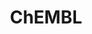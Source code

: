 ---
layout: default
bigquery: https://console.cloud.google.com/bigquery?p=patents-public-data&d=ebi_chembl&page=dataset
citation: '"The ChEMBL database in 2017." Anna Gaulton, Anne Hersey, Michał Nowotka,
  A Patrícia Bento, Jon Chambers, David Mendez, Prudence Mutowo, Francis Atkinson,
  Louisa J Bellis, Elena Cibrián-Uhalte, Mark Davies, Nathan Dedman, Anneli Karlsson,
  María Paula Magariños, John P Overington, George Papadatos, Ines Smit, Andrew R
  Leach Nucleic acids Research (2017) 45 (Database Issue), D945-D954'
contributors: European Bioinformatics Institute
cost: None
description: ChEMBL Data is a manually curated database of small molecules used in
  drug discovery, including information about existing patented drugs.
documentation: 'schema: https://www.ebi.ac.uk/chembl/db_schema


  '
last_edit: 04/08/2022, 13:21:37
location: https://console.cloud.google.com/marketplace/product/google_patents_public_datasets/chembl
maintained_by: EMBL-EBI, an outstation of European Molecular Biology Laboratory
related_publications: '

  ChEMBL: towards direct deposition of bioassay data.


  Mendez D, Gaulton A, Bento AP, Chambers J, De Veij M, Félix E, Magariños MP, Mosquera
  JF, Mutowo P, Nowotka M, Gordillo-Marañón M, Hunter F, Junco L, Mugumbate G, Rodriguez-Lopez
  M, Atkinson F, Bosc N, Radoux CJ, Segura-Cabrera A, Hersey A, Leach AR.


  — Nucleic Acids Res. 2019; 47(D1):D930-D940. doi: 10.1093/nar/gky1075

  '
schema_fields:
- oral
- ddd_value
- num_ro5_violations
- standard_inchi_key
- aspect
- drug_record_id
- predbind_id
- targrel_id
- comp_go_id
- chirality
- synonyms
- end_position
- uo_units
- std_act_id
- bao_endpoint
- dosed_ingredient
- description
- acd_logd
- uberon_id
- tax_id
- standard_relation
- met_comment
- innovator_company
- src_id
- source
- year
- pchembl_value
- heavy_atoms
- site_id
- protein_class_synonym
- route
- ddd_units
- cell_ontology_id
- parameter_type
- l7
- parent_type
- withdrawn_year
- level5
- active_ingredient
- cl_lincs_id
- entity_type
- aidx
- db_source
- first_page
- label
- approval_date
- component_id
- mw_freebase
- data_validity_comment
- who_name
- cell_source_tax_id
- parenteral
- chembl_id
- cx_logd
- hba
- curation_comment
- mecref_id
- submission_date
- level1_description
- source_domain_id
- hbd
- component_type
- warning_class
- job_id
- creation_date
- toid
- l8
- actsm_id
- type
- delist_flag
- drug_product_flag
- assay_category
- alert_set_id
- mec_id
- pref_name
- full_mwt
- direct_interaction
- standard_units
- standard_inchi
- mesh_heading
- annotation
- indref_id
- country
- relationship
- downgraded
- assay_subcellular_fraction
- max_phase_for_ind
- full_molformula
- ref_id
- class_type
- l4
- efo_id
- who_extra
- mol_irac_id
- compd_id
- cell_id
- biocomp_id
- cell_source_tissue
- molfile
- value
- published_units
- usan_stem_definition
- usan_stem
- ddd_comment
- comments
- psa
- published_relation
- frac_code
- therapeutic_flag
- standard_type
- acd_logp
- enzyme_name
- organism
- target_mapping
- standard_flag
- start_position
- pubmed_id
- ingredient
- tid_fixed
- src_compound_id
- curated_by
- efo_term
- black_box_warning
- inorganic_flag
- assay_test_type
- warning_id
- nda_type
- bto_id
- stat
- level2_description
- definition
- activity_id
- mol_frac_id
- natural_product
- idx
- cell_name
- doi
- alert_name
- relationship_type
- subgroup
- active_molregno
- priority
- normal_range_max
- ap_id
- parent_id
- action_type
- cell_source_organism
- cellosaurus_id
- alert_id
- disease_efficacy
- assay_organism
- ad_type
- major_class
- standard_value
- mc_target_name
- target_type
- first_approval
- entity_id
- l1
- prod_pat_id
- warning_type
- applicant_full_name
- activity_comment
- level1
- substrate_record_id
- smarts
- molsyn_id
- prediction_method
- patent_id
- db_version
- assay_source
- withdrawn_country
- le
- patent_expire_date
- text_value
- usan_substem
- stem
- bao_format
- updated_by
- molecular_mechanism
- issue
- topical
- lle
- compound_name
- assay_tax_id
- src_short_name
- class_level
- protein_class_desc
- met_conversion
- l5
- doc_id
- name
- level3_description
- ass_cls_map_id
- mc_target_accession
- domain_description
- caloha_id
- tbl
- cidx
- ref_url
- aromatic_rings
- assay_id
- doc_type
- num_alerts
- binding_site_comment
- hrac_code
- related_tid
- cell_description
- mutation
- alogp
- journal
- cx_logp
- site_name
- metref_id
- cpd_str_alert_id
- smid
- rgid
- qudt_units
- level2
- tissue_id
- targcomp_id
- clo_id
- level3
- prodrug
- component_synonym
- status
- withdrawn_class
- authors
- standard_upper_value
- mc_tax_id
- rtb
- protclasssyn_id
- frac_class_id
- assay_strain
- homologue
- molecular_species
- enzyme_tid
- publication_number
- hba_lipinski
- src_assay_id
- strength
- isoform
- title
- relation
- pathway_key
- parent_go_id
- parent_molregno
- mol_hrac_id
- polymer_flag
- warnref_id
- target_desc
- assay_class_id
- standard_text_value
- mw_monoisotopic
- published_type
- l2
- version
- withdrawn_flag
- molregno
- chebi_par_id
- ddd_id
- mechanism_comment
- hrac_class_id
- availability_type
- metabolite_record_id
- domain_type
- short_name
- patent_use_code
- num_lipinski_ro5_violations
- confidence
- withdrawn_reason
- first_in_class
- units
- l3
- max_phase
- structure_type
- relationship_desc
- met_id
- sequence
- irac_class_id
- as_id
- irac_code
- trade_name
- last_active
- acd_most_bpka
- mesh_id
- compsyn_id
- path
- bao_id
- dosage_form
- selectivity_comment
- ref_type
- variant_id
- parameter_value
- normal_range_min
- cx_most_bpka
- pathway_id
- warning_description
- usan_stem_id
- level4
- sitecomp_id
- go_id
- site_residues
- orig_description
- assay_param_id
- activity_count
- formulation_id
- cx_most_apka
- result_flag
- syn_type
- volume
- research_stem
- atc_code
- patent_no
- sequence_md5sum
- accession
- potential_duplicate
- oc_id
- domain_name
- hbd_lipinski
- assay_cell_type
- stem_class
- level4_description
- warning_year
- abstract
- tid
- ro3_pass
- published_value
- qed_weighted
- protein_class_id
- assay_desc
- set_name
- l6
- log_id
- company
- warning_country
- res_stem_id
- acd_most_apka
- src_description
- domain_id
- mechanism_of_action
- drugind_id
- last_page
- confidence_score
- previous_company
- product_id
- compound_key
- indication_class
- species_group_flag
- bei
- canonical_smiles
- assay_tissue
- assay_type
- record_id
- ddd_admr
- mol_atc_id
- molecule_type
- updated_on
- ridx
- helm_notation
- mc_organism
- co_stem_id
- upper_value
- sei
- mc_target_type
- usan_year
- drug_substance_flag
- comp_class_id
shortname: chembl
tags:
- biotechnology
- health
- chemical
- bioinformatics
- medical
terms_of_use: CC BY-SA 3.0
title: ChEMBL
uuid: e232a192-965c-4ec9-904c-155b6dfe56c5
---